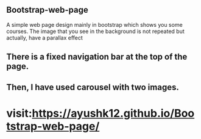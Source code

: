 ## Bootstrap-web-page

A simple web page design mainly in bootstrap which shows you some courses. The image that you see in the background is not repeated but actually, have a parallax effect

## There is a fixed navigation bar at the top of the page.
## Then, I have used carousel with two images.

# visit:https://ayushk12.github.io/Bootstrap-web-page/
